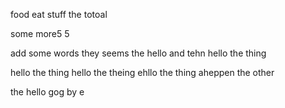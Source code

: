 food eat stuff the totoal 

some more5 5 

add some words they seems the hello and tehn hello the thing 

hello the thing hello the theing ehllo the thing aheppen the other 

the hello gog by e

